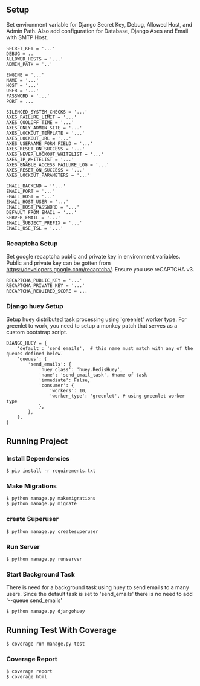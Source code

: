 ## Setup

Set environment variable for Django Secret Key, Debug, Allowed Host, and Admin Path. Also add configuration for Database, Django Axes and Email with SMTP Host.

```
SECRET_KEY = '...'
DEBUG = ..
ALLOWED_HOSTS = '...'
ADMIN_PATH = '..'

ENGINE = '...'
NAME = '...'
HOST = '...'
USER = '...'
PASSWORD = '...'
PORT = ...

SILENCED_SYSTEM_CHECKS = '...'
AXES_FAILURE_LIMIT = '...'
AXES_COOLOFF_TIME = '...'
AXES_ONLY_ADMIN_SITE = '...'
AXES_LOCKOUT_TEMPLATE = '...'
AXES_LOCKOUT_URL = '...'
AXES_USERNAME_FORM_FIELD = '...'
AXES_RESET_ON_SUCCESS = '...'
AXES_NEVER_LOCKOUT_WHITELIST = '...'
AXES_IP_WHITELIST = '...'
AXES_ENABLE_ACCESS_FAILURE_LOG = '...'
AXES_RESET_ON_SUCCESS = '...'
AXES_LOCKOUT_PARAMETERS = '...'

EMAIL_BACKEND = ''...'
EMAIL_PORT = '...'
EMAIL_HOST = '...'
EMAIL_HOST_USER = '...'
EMAIL_HOST_PASSWORD = '...'
DEFAULT_FROM_EMAIL = '...'
SERVER_EMAIL = '...'
EMAIL_SUBJECT_PREFIX = '...'
EMAIL_USE_TSL = '...'

```

### Recaptcha Setup

Set google recaptcha public and private key in environment variables. Public and private key can be gotten from https://developers.google.com/recaptcha/. Ensure you use reCAPTCHA v3.

```
RECAPTCHA_PUBLIC_KEY = '...'
RECAPTCHA_PRIVATE_KEY = '...'
RECAPTCHA_REQUIRED_SCORE = ...

```

### Django huey Setup

Setup huey distributed task processing using 'greenlet' worker type. For greenlet to work, you need to setup a monkey patch that serves as a custom bootstrap script.

```
DJANGO_HUEY = {
    'default': 'send_emails',  # this name must match with any of the queues defined below.
    'queues': {
        'send_emails': {
            'huey_class': 'huey.RedisHuey',
            'name': 'send_email_task', #name of task
            'immediate': False,
            'consumer': {
                'workers': 10,
                'worker_type': 'greenlet', # using greenlet worker type
            },
        },
    },
}

```

## Running Project

### Install Dependencies

```
$ pip install -r requirements.txt

```

### Make Migrations

```
$ python manage.py makemigrations
$ python manage.py migrate

```

### create Superuser

```
$ python manage.py createsuperuser

```

### Run Server

```
$ python manage.py runserver

```

### Start Background Task

There is need for a background task using huey to send emails to a many users. Since the default task is set to 'send_emails' there is no need to add '--queue send_emails'

```
$ python manage.py djangohuey

```

## Running Test With Coverage

```
$ coverage run manage.py test

```

### Coverage Report

```
$ coverage report
$ coverage html

```
